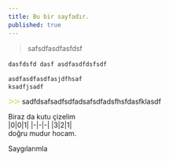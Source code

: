 ```yaml
---
title: Bu bir sayfadır.
published: true
---
```


> safsdfasdfasfdsf  

``
dasfdsfd dasf
asdfasdfdsfsdf
``

```
asdfasdfasdfasjdfhsaf
ksadfjsadf
```

![iamge](../assets/images/bullet.png)
sadfdsafsadfsdfadsafsdfadsfhsfdasfklasdf  

Biraz da kutu çizelim   
|0|0|1|
|-|-|-|
|3|2|1|  
doğru mudur hocam.  

Saygılarımla



